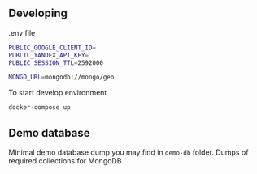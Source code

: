 ## Developing

.env file

```bash
PUBLIC_GOOGLE_CLIENT_ID=
PUBLIC_YANDEX_API_KEY=
PUBLIC_SESSION_TTL=2592000

MONGO_URL=mongodb://mongo/geo
```

To start develop environment

```bash
docker-compose up
```

## Demo database

Minimal demo database dump you may find in `demo-db` folder. Dumps of required collections for MongoDB
